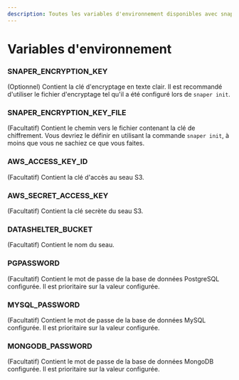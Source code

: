 ```yaml
---
description: Toutes les variables d'environnement disponibles avec snaper.
---
```


# Variables d'environnement

### SNAPER_ENCRYPTION_KEY

(Optionnel) Contient la clé d'encryptage en texte clair. Il est recommandé d'utiliser le fichier d'encryptage tel qu'il a été configuré lors de `snaper init`.

### SNAPER_ENCRYPTION_KEY_FILE

(Facultatif) Contient le chemin vers le fichier contenant la clé de chiffrement. Vous devriez le définir en utilisant la commande `snaper init`, à moins que vous ne sachiez ce que vous faites.

### AWS_ACCESS_KEY_ID

(Facultatif) Contient la clé d'accès au seau S3.

### AWS_SECRET_ACCESS_KEY

(Facultatif) Contient la clé secrète du seau S3.

### DATASHELTER_BUCKET

(Facultatif) Contient le nom du seau.

### PGPASSWORD

(Facultatif) Contient le mot de passe de la base de données PostgreSQL configurée. Il est prioritaire sur la valeur configurée.

### MYSQL_PASSWORD

(Facultatif) Contient le mot de passe de la base de données MySQL configurée. Il est prioritaire sur la valeur configurée.

### MONGODB_PASSWORD

(Facultatif) Contient le mot de passe de la base de données MongoDB configurée. Il est prioritaire sur la valeur configurée.